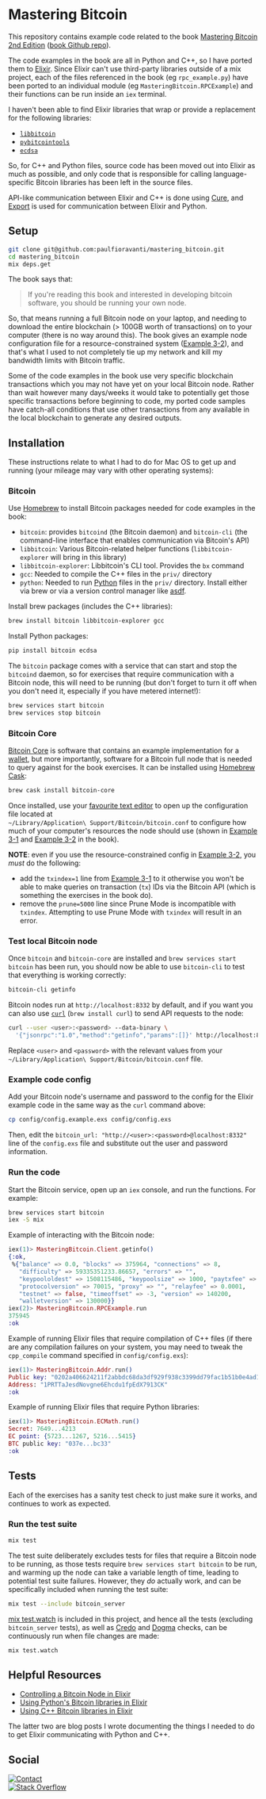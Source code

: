 # Mastering Bitcoin

This repository contains example code related to the book
[Mastering Bitcoin 2nd Edition][]
([book Github repo][Mastering Bitcoin 2nd Edition Github repo]).

The code examples in the book are all in Python and C++, so I have ported them
to [Elixir][]. Since Elixir can't use third-party libraries outside of
a mix project, each of the files referenced in the book (eg `rpc_example.py`)
have been ported to an individual module (eg `MasteringBitcoin.RPCExample`) and
their functions can be run inside an `iex` terminal.

I haven't been able to find Elixir libraries that wrap or provide a replacement
for the following libraries:

- [`libbitcoin`][]
- [`pybitcointools`][]
- [`ecdsa`][]

So, for C++ and Python files, source code has been moved out into Elixir as much
as possible, and only code that is responsible for calling language-specific
Bitcoin libraries has been left in the source files.

API-like communication between Elixir and C++ is done using [Cure][],
and [Export][] is used for communication between Elixir and Python.

## Setup

```sh
git clone git@github.com:paulfioravanti/mastering_bitcoin.git
cd mastering_bitcoin
mix deps.get
```

The book says that:

> If you're reading this book and interested in developing bitcoin software,
> you should be running your own node.

So, that means running a full Bitcoin node on your laptop, and needing to
download the entire blockchain (> 100GB worth of transactions) on to your
computer (there is no way around this). The book gives an example node
configuration file for a resource-constrained system
([Example 3-2][Mastering Bitcoin 2nd Edition Example 3-2]), and that's what I
used to not completely tie up my network and kill my bandwidth limits with
Bitcoin traffic.

Some of the code examples in the book use very specific blockchain transactions
which you may not have yet on your local Bitcoin node. Rather than wait however
many days/weeks it would take to potentially get those specific transactions
before beginning to code, my ported code samples have catch-all conditions that
use other transactions from any available in the local blockchain to generate
any desired outputs.

## Installation

These instructions relate to what I had to do for Mac OS to get up and running
(your mileage may vary with other operating systems):

### Bitcoin

Use [Homebrew][] to install Bitcoin packages needed for code examples in the
book:

- `bitcoin`: provides `bitcoind` (the Bitcoin daemon) and `bitcoin-cli`
  (the command-line interface that enables communication via Bitcoin's API)
- `libbitcoin`: Various Bitcoin-related helper functions
  (`libbitcoin-explorer` will bring in this library)
- `libbitcoin-explorer`: Libbitcoin's CLI tool. Provides the `bx` command
- `gcc`: Needed to compile the C++ files in the `priv/` directory
- `python`: Needed to run [Python][] files in the `priv/` directory.
  Install either via brew or via a version control manager like [asdf][].

Install brew packages (includes the C++ libraries):

```sh
brew install bitcoin libbitcoin-explorer gcc
```

Install Python packages:

```sh
pip install bitcoin ecdsa
```

The `bitcoin` package comes with a service that can start and stop the
`bitcoind` daemon, so for exercises that require communication with a Bitcoin
node, this will need to be running (but don't forget to turn it off when you
don't need it, especially if you have metered internet!):

```sh
brew services start bitcoin
brew services stop bitcoin
```

### Bitcoin Core

[Bitcoin Core][] is software that contains an example implementation for a
[wallet][bitcoin-wallet], but more importantly, software for a Bitcoin full
node that is needed to query against for the book exercises. It can be
installed using [Homebrew Cask][]:

```sh
brew cask install bitcoin-core
```

Once installed, use your [favourite text editor][vim] to open up the
configuration file located at<br />
`~/Library/Application\ Support/Bitcoin/bitcoin.conf` to configure how much of
your computer's resources the node should use (shown in
[Example 3-1][Mastering Bitcoin 2nd Edition Example 3-1] and
[Example 3-2][Mastering Bitcoin 2nd Edition Example 3-2] in the book).

**NOTE**: even if you use the resource-constrained config in
[Example 3-2][Mastering Bitcoin 2nd Edition Example 3-2], you _must_ do the
following:

- add the `txindex=1` line from
  [Example 3-1][Mastering Bitcoin 2nd Edition Example 3-1]
  to it otherwise you won't be able to make queries on transaction (`tx`)
  IDs via the Bitcoin API (which is something the exercises in the book do).
- remove the `prune=5000` line since Prune Mode is incompatible with `txindex`.
  Attempting to use Prune Mode with `txindex` will result in an error.

### Test local Bitcoin node

Once `bitcoin` and `bitcoin-core` are installed and
`brew services start bitcoin` has been run, you should now be able to use
`bitcoin-cli` to test that everything is working correctly:

```sh
bitcoin-cli getinfo
```

Bitcoin nodes run at `http://localhost:8332` by default, and if you want you can
also use [`curl`][curl] (`brew install curl`) to send API requests to the node:

```sh
curl --user <user>:<password> --data-binary \
  '{"jsonrpc":"1.0","method":"getinfo","params":[]}' http://localhost:8332
```

Replace `<user>` and `<password>` with the relevant values from your<br />
`~/Library/Application\ Support/Bitcoin/bitcoin.conf` file.

### Example code config

Add your Bitcoin node's username and password to the config for the Elixir
example code in the same way as the `curl` command above:

```sh
cp config/config.example.exs config/config.exs
```

Then, edit the `bitcoin_url: "http://<user>:<password>@localhost:8332"` line
of the `config.exs` file and substitute out the user and password information.

### Run the code

Start the Bitcoin service, open up an `iex` console, and run the functions.
For example:

```sh
brew services start bitcoin
iex -S mix
```

Example of interacting with the Bitcoin node:

```elixir
iex(1)> MasteringBitcoin.Client.getinfo()
{:ok,
 %{"balance" => 0.0, "blocks" => 375964, "connections" => 8,
   "difficulty" => 59335351233.86657, "errors" => "",
   "keypoololdest" => 1508115486, "keypoolsize" => 1000, "paytxfee" => 0.0,
   "protocolversion" => 70015, "proxy" => "", "relayfee" => 0.0001,
   "testnet" => false, "timeoffset" => -3, "version" => 140200,
   "walletversion" => 130000}}
iex(2)> MasteringBitcoin.RPCExample.run
375945
:ok
```

Example of running Elixir files that require compilation of C++ files (if there
are any compilation failures on your system, you may need to tweak the
`cpp_compile` command specified in `config/config.exs`):

```elixir
iex(1)> MasteringBitcoin.Addr.run()
Public key: "0202a406624211f2abbdc68da3df929f938c3399dd79fac1b51b0e4ad1d26a47aa"
Address: "1PRTTaJesdNovgne6Ehcdu1fpEdX7913CK"
:ok
```

Example of running Elixir files that require Python libraries:

```elixir
iex(1)> MasteringBitcoin.ECMath.run()
Secret: 7649...4213
EC point: {5723...1267, 5216...5415}
BTC public key: "037e...bc33"
:ok
```

## Tests

Each of the exercises has a sanity test check to just make sure it works, and
continues to work as expected.

### Run the test suite

```sh
mix test
```

The test suite deliberately excludes tests for files that require a Bitcoin node
to be running, as those tests require `brew services start bitcoin` to be run,
and warming up the node can take a variable length of time, leading to
potential test suite failures. However, they _do_ actually work, and can be
specifically included when running the test suite:

```sh
mix test --include bitcoin_server
```

[mix test.watch][] is included in this project, and hence all the tests
(excluding `bitcoin_server` tests), as well as [Credo][] and [Dogma][] checks,
can be continuously run when file changes are made:

```sh
mix test.watch
```

## Helpful Resources

- [Controlling a Bitcoin Node in Elixir][]
- [Using Python's Bitcoin libraries in Elixir][]
- [Using C++ Bitcoin libraries in Elixir][]

The latter two are blog posts I wrote documenting the things I needed to do
to get Elixir communicating with Python and C++.

## Social

[![Contact][twitter-badge]][twitter-url]<br />
[![Stack Overflow][stackoverflow-badge]][stackoverflow-url]

[asdf]: https://github.com/asdf-vm/asdf
[Bitcoin Core]: https://bitcoin.org/en/bitcoin-core/
[bitcoin-wallet]: https://en.bitcoin.it/wiki/Wallet
[Controlling a Bitcoin Node in Elixir]: http://www.east5th.co/blog/2017/09/04/controlling-a-bitcoin-node-with-elixir/
[Credo]: https://github.com/rrrene/credo
[Cure]: https://github.com/luc-tielen/Cure
[curl]: https://curl.haxx.se/
[Dogma]: https://github.com/lpil/dogma
[`ecdsa`]: https://github.com/warner/python-ecdsa
[Elixir]: https://github.com/elixir-lang/elixir
[Export]: https://github.com/fazibear/export
[Homebrew]: https://github.com/Homebrew/brew
[Homebrew Cask]: https://github.com/caskroom/homebrew-cask
[`libbitcoin`]: https://github.com/libbitcoin/libbitcoin
[Mastering Bitcoin 2nd Edition]: https://www.amazon.com/Mastering-Bitcoin-Programming-Open-Blockchain/dp/1491954388
[Mastering Bitcoin 2nd Edition Example 3-1]: https://github.com/bitcoinbook/bitcoinbook/blob/second_edition/ch03.asciidoc#full_index_node
[Mastering Bitcoin 2nd Edition Example 3-2]: https://github.com/bitcoinbook/bitcoinbook/blob/second_edition/ch03.asciidoc#constrained_resources
[Mastering Bitcoin 2nd Edition Github repo]: https://github.com/bitcoinbook/bitcoinbook
[mix test.watch]: https://github.com/lpil/mix-test.watch
[`pybitcointools`]: https://github.com/vbuterin/pybitcointools
[Python]: https://www.python.org/
[stackoverflow-badge]: http://stackoverflow.com/users/flair/567863.png
[stackoverflow-url]: http://stackoverflow.com/users/567863/paul-fioravanti
[twitter-badge]: https://img.shields.io/badge/contact-%40paulfioravanti-blue.svg
[twitter-url]: https://twitter.com/paulfioravanti
[Using C++ Bitcoin libraries in Elixir]: https://paulfioravanti.com/blog/2017/12/13/using-c-plus-plus-bitcoin-libraries-in-elixir/
[Using Python's Bitcoin libraries in Elixir]: https://paulfioravanti.com/blog/2017/12/04/using-pythons-bitcoin-libraries-in-elixir/
[vim]: http://www.vim.org/
